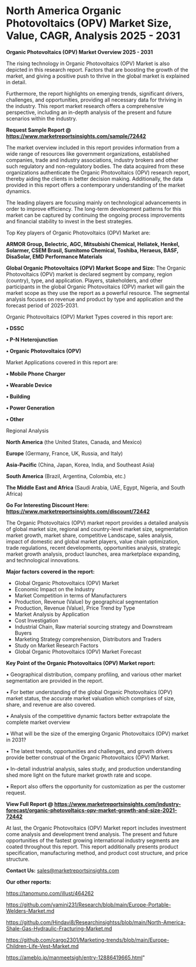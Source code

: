  # North America Organic Photovoltaics (OPV) Market Size, Value, CAGR, Analysis 2025 - 2031

<Strong> Organic Photovoltaics (OPV) Market Overview 2025 - 2031</strong>

The rising technology in Organic Photovoltaics (OPV) Market is also depicted in this research report. Factors that are boosting the growth of the market, and giving a positive push to thrive in the global market is explained in detail.

Furthermore, the report highlights on emerging trends, significant drivers, challenges, and opportunities, providing all necessary data for thriving in the industry. This report market research offers a comprehensive perspective, including an in-depth analysis of the present and future scenarios within the industry.

<strong>Request Sample Report @ <a href=https://www.marketreportsinsights.com/sample/72442>https://www.marketreportsinsights.com/sample/72442</a></strong>

The market overview included in this report provides information from a wide range of resources like government organizations, established companies, trade and industry associations, industry brokers and other such regulatory and non-regulatory bodies. The data acquired from these organizations authenticate the Organic Photovoltaics (OPV) research report, thereby aiding the clients in better decision making. Additionally, the data provided in this report offers a contemporary understanding of the market dynamics.

The leading players are focusing mainly on technological advancements in order to improve efficiency. The long-term development patterns for this market can be captured by continuing the ongoing process improvements and financial stability to invest in the best strategies.

Top Key players of Organic Photovoltaics (OPV) Market are:

<strong>ARMOR Group, Belectric, AGC, Mitsubishi Chemical, Heliatek, Henkel, Solarmer, CSEM Brasil, Sumitomo Chemical, Toshiba, Heraeus, BASF, DisaSolar, EMD Performance Materials</strong>

<strong><b>Global Organic Photovoltaics (OPV) Market Scope and Size:</b></strong>
The Organic Photovoltaics (OPV) market is declared segment by company, region (country), type, and application. Players, stakeholders, and other participants in the global Organic Photovoltaics (OPV) market will gain the market scope as they use the report as a powerful resource. The segmental analysis focuses on revenue and product by type and application and the forecast period of 2025-2031.

Organic Photovoltaics (OPV) Market Types covered in this report are:

<strong>• DSSC

• P-N Heterojunction

• Organic Photovoltaics (OPV)</strong>

Market Applications covered in this report are:

<strong>• Mobile Phone Charger

• Wearable Device

• Building

• Power Generation

• Other</strong> 

Regional Analysis

<strong>North America</strong> (the United States, Canada, and Mexico)

<strong>Europe</strong> (Germany, France, UK, Russia, and Italy)

<strong>Asia-Pacific</strong> (China, Japan, Korea, India, and Southeast Asia)

<strong>South America</strong> (Brazil, Argentina, Colombia, etc.)

<strong>The Middle East and Africa</strong> (Saudi Arabia, UAE, Egypt, Nigeria, and South Africa)

<strong>Go For Interesting Discount Here: <a href=https://www.marketreportsinsights.com/discount/72442>https://www.marketreportsinsights.com/discount/72442</a></strong>

The Organic Photovoltaics (OPV) market report provides a detailed analysis of global market size, regional and country-level market size, segmentation market growth, market share, competitive Landscape, sales analysis, impact of domestic and global market players, value chain optimization, trade regulations, recent developments, opportunities analysis, strategic market growth analysis, product launches, area marketplace expanding, and technological innovations.

<strong><b>Major factors covered in the report:</b></strong>
<ul>
  <li>Global Organic Photovoltaics (OPV) Market </li>
  <li>Economic Impact on the Industry</li>
  <li>Market Competition in terms of Manufacturers</li>
  <li>Production, Revenue (Value) by geographical segmentation</li>
  <li>Production, Revenue (Value), Price Trend by Type</li>
  <li>Market Analysis by Application</li>
  <li>Cost Investigation</li>
  <li>Industrial Chain, Raw material sourcing strategy and Downstream Buyers</li>
  <li>Marketing Strategy comprehension, Distributors and Traders</li>
  <li>Study on Market Research Factors</li>
  <li>Global Organic Photovoltaics (OPV) Market Forecast</li>
</ul>

<strong><b>Key Point of the Organic Photovoltaics (OPV) Market report:</b></strong>

• Geographical distribution, company profiling, and various other market segmentation are provided in the report.

• For better understanding of the global Organic Photovoltaics (OPV) market status, the accurate market valuation which comprises of size, share, and revenue are also covered.

• Analysis of the competitive dynamic factors better extrapolate the complete market overview

• What will be the size of the emerging Organic Photovoltaics (OPV) market in 2031?

• The latest trends, opportunities and challenges, and growth drivers provide better construal of the Organic Photovoltaics (OPV) Market.

• In-detail industrial analysis, sales study, and production understanding shed more light on the future market growth rate and scope.

• Report also offers the opportunity for customization as per the customer request.

<strong><b>View Full Report @ <a href=https://www.marketreportsinsights.com/industry-forecast/organic-photovoltaics-opv-market-growth-and-size-2021-72442>https://www.marketreportsinsights.com/industry-forecast/organic-photovoltaics-opv-market-growth-and-size-2021-72442</a></b></strong>


At last, the Organic Photovoltaics (OPV) Market report includes investment come analysis and development trend analysis. The present and future opportunities of the fastest growing international industry segments are coated throughout this report. This report additionally presents product specification, manufacturing method, and product cost structure, and price structure.

<strong>Contact Us:</strong>
sales@marketreportsinsights.com

<strong>Our other reports:</strong>

<a href=https://tanomuno.com/illust/464262>https://tanomuno.com/illust/464262</a>

<a href=https://github.com/yamini231/Research/blob/main/Europe-Portable-Welders-Market.md>https://github.com/yamini231/Research/blob/main/Europe-Portable-Welders-Market.md</a>

<a href=https://github.com/Hindavi8/Researchinsightss/blob/main/North-America-Shale-Gas-Hydraulic-Fracturing-Market.md>https://github.com/Hindavi8/Researchinsightss/blob/main/North-America-Shale-Gas-Hydraulic-Fracturing-Market.md</a>

<a href=https://github.com/cargo2301/Marketing-trends/blob/main/Europe-Children-Life-Vest-Market.md>https://github.com/cargo2301/Marketing-trends/blob/main/Europe-Children-Life-Vest-Market.md</a>

<a href=https://ameblo.jp/manmeetsigh/entry-12886419665.html>https://ameblo.jp/manmeetsigh/entry-12886419665.html</a>"
